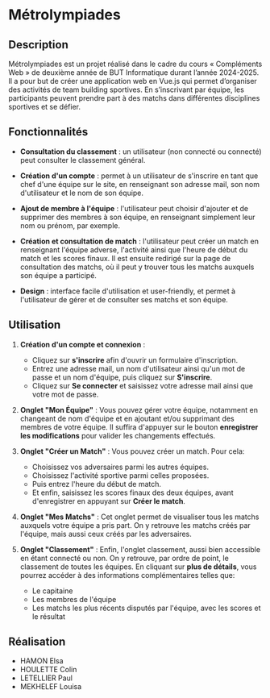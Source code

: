 # Métrolympiades

## Description

Métrolympiades est un projet réalisé dans le cadre du cours « Compléments Web » de deuxième année de BUT Informatique durant l’année 2024-2025. Il a pour but de créer une application web en Vue.js qui permet d’organiser des activités de team building sportives. En s’inscrivant par équipe, les participants peuvent prendre part à des matchs dans différentes disciplines sportives et se défier. 



## Fonctionnalités

- **Consultation du classement** : un utilisateur (non connecté ou connecté) peut consulter le classement général.
  
- **Création d'un compte** : permet à un utilisateur de s'inscrire en tant que chef d'une équipe sur le site, en renseignant son adresse mail, son nom d'utilisateur et le nom de son équipe.
  
- **Ajout de membre à l'équipe** : l'utilisateur peut choisir d'ajouter et de supprimer des membres à son équipe, en renseignant simplement leur nom ou prénom, par exemple.
  
- **Création et consultation de match** : l'utilisateur peut créer un match en renseignant l'équipe adverse, l'activité ainsi que l'heure de début du match et les scores finaux. Il est ensuite redirigé sur la page de consultation des matchs, où il peut y trouver tous les matchs auxquels son équipe a participé.
  
- **Design** : interface facile d'utilisation et user-friendly, et permet à l'utilisateur de gérer et de consulter ses matchs et son équipe.



## Utilisation
   
1. **Création d'un compte et connexion** :
   - Cliquez sur **s'inscrire** afin d'ouvrir un formulaire d'inscription. 
   - Entrez une adresse mail, un nom d'utilisateur ainsi qu'un mot de passe et un nom d'équipe, puis cliquez sur **S'inscrire**.
   - Cliquez sur **Se connecter** et saisissez votre adresse mail ainsi que votre mot de passe.

   
2. **Onglet "Mon Équipe"** :
   Vous pouvez gérer votre équipe, notamment en changeant de nom d'équipe et en ajoutant et/ou supprimant des membres de votre équipe.
   Il suffira d'appuyer sur le bouton **enregistrer les modifications** pour valider les changements effectués.


3. **Onglet "Créer un Match"** :
   Vous pouvez créer un match. Pour cela:
   - Choisissez vos adversaires parmi les autres équipes.
   - Choisissez l'activité sportive parmi celles proposées.
   - Puis entrez l'heure du début de match.
   - Et enfin, saisissez les scores finaux des deux équipes, avant d'enregistrer en appuyant sur **Créer le match**.

   
4. **Onglet "Mes Matchs"** :
   Cet onglet permet de visualiser tous les matchs auxquels votre équipe a pris part.
   On y retrouve les matchs créés par l'équipe, mais aussi ceux créés par les adversaires.


5. **Onglet "Classement"** :
   Enfin, l'onglet classement, aussi bien accessible en étant connecté ou non.
   On y retrouve, par ordre de point, le classement de toutes les équipes.
   En cliquant sur **plus de détails**, vous pourrez accéder à des informations complémentaires telles que:
   - Le capitaine
   - Les membres de l'équipe
   - Les matchs les plus récents disputés par l'équipe, avec les scores et le résultat
  
   
   
  ## Réalisation

  - HAMON Elsa
  - HOULETTE Colin
  - LETELLIER Paul
  - MEKHELEF Louisa 




